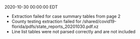 2020-10-30 00:00:00 EDT


- Extraction failed for case summary tables from page 2
- County testing extraction failed for /shared/covid19-florida/pdfs/state_reports_20201030.pdf.xz
- Line list tables were not parsed correctly and are not included
